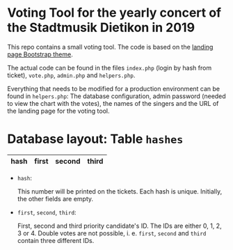 # Voting Tool for the yearly concert of the Stadtmusik Dietikon in 2019
This repo contains a small voting tool. The code is based on the [landing page Bootstrap theme](https://startbootstrap.com/template-overviews/landing-page/).

The actual code can be found in the files ```index.php``` (login by hash from ticket), ```vote.php```, ```admin.php``` and ```helpers.php```.

Everything that needs to be modified for a production environment can be found in ```helpers.php```: The database configuration, admin password (needed to view the chart with the votes), the names of the singers and the URL of the landing page for the voting tool.

# Database layout: Table ```hashes```
| hash | first | second | third |
| ---- | ----- | ------ | ----- |
- ```hash```:
  
  This number will be printed on the tickets. Each hash is unique. Initially, the other fields are empty.
- ```first```, ```second```, ```third```:
  
  First, second and third priority candidate's ID. The IDs are either 0, 1, 2, 3 or 4. Double votes are not possible, i. e. ```first```, ```second``` and ```third``` contain three different IDs.
